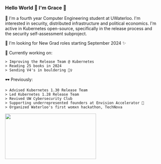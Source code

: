 ### Hello World 👋 I'm Grace 🧃

  🌱 I'm a fourth year Computer Engineering student at UWaterloo. I'm interested in security, distributed infrastructure and political economics. I'm active in Kubernetes open-source, specifically in the release process and the security self-assessment subproject.
  
  🌱 I'm looking for New Grad roles starting September 2024 ✨
  
  🔭 Currently working on:
  
    > Improving the Release Team @ Kubernetes
    > Reading 25 books in 2024
    > Sending V4's in bouldering 🧗‍♀️
   

  🕶 Previously:
    
    > Advised Kubernetes 1.30 Release Team
    > Led Kubernetes 1.28 Release Team
    > Revived UW Cybersecurity Club
    > Supporting underrepresented founders at Envision Accelerator 🍊
    > Organized Waterloo's first womxn hackathon, TechNova
   
    
   <img src= "https://media.giphy.com/media/3oz8y07ua4tO49cr3G/giphy.gif" width="300" height="150"  />
